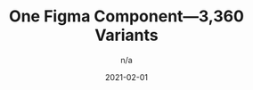 ---
author: n/a
date: 2021-02-01
layout: post.njk
publisher: uxdesigncc
tags:
  - components
  - figma
target_url: https://uxdesign.cc/one-variant-to-rule-them-all-92e685bae918
title: One Figma Component—3,360 Variants
---